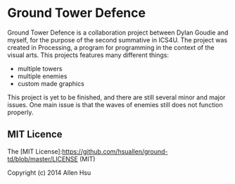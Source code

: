 Ground Tower Defence
=========
Ground Tower Defence is a collaboration project between Dylan Goudie and myself, for the purpose of the second summative in ICS4U. The project was created in Processing, a program for programming in the context of the visual arts. This projects features many different things:

- multiple towers
- multiple enemies
- custom made graphics

This project is yet to be finished, and there are still several minor and major issues. One main issue is that the waves of enemies still does not function properly.

## MIT Licence
The [MIT License]:https://github.com/hsuallen/ground-td/blob/master/LICENSE (MIT)

Copyright (c) 2014 Allen Hsu
